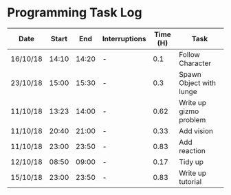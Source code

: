 # Programming Task Log

Date | Start | End | Interruptions | Time (H) | Task
-----|-------|-----|---------------|----------|-----
16/10/18 | 14:10 | 14:20 | - | 0.1 | Follow Character
23/10/18 | 15:00 | 15:30 | - | 0.3 | Spawn Object with lunge
11/10/18 | 13:23 | 14:00 | - | 0.62 | Write up gizmo problem
11/10/18 | 20:40 | 21:00 | - | 0.33 | Add vision
11/10/18 | 23:00 | 23:50 | - | 0.83 | Add reaction
12/10/18 | 08:50 | 09:00 | - | 0.17 | Tidy up
15/10/18 | 23:00 | 23:50 | - | 0.83 | Write up tutorial

